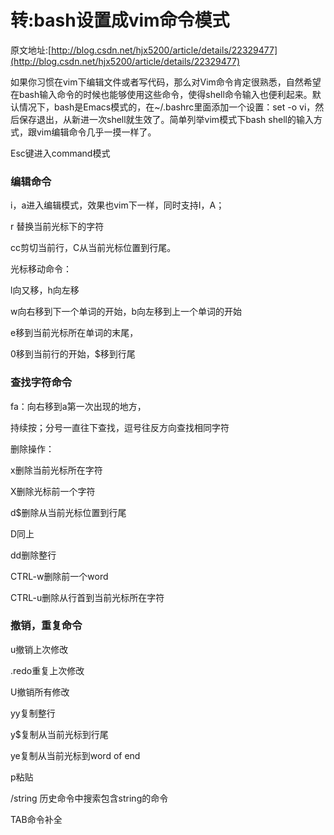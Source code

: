 # 转:bash设置成vim命令模式
原文地址:[http://blog.csdn.net/hjx5200/article/details/22329477](http://blog.csdn.net/hjx5200/article/details/22329477)



如果你习惯在vim下编辑文件或者写代码，那么对Vim命令肯定很熟悉，自然希望在bash输入命令的时候也能够使用这些命令，使得shell命令输入也便利起来。默认情况下，bash是Emacs模式的，在~/.bashrc里面添加一个设置：set -o vi，然后保存退出，从新进一次shell就生效了。简单列举vim模式下bash shell的输入方式，跟vim编辑命令几乎一摸一样了。

Esc键进入command模式

### 编辑命令

i，a进入编辑模式，效果也vim下一样，同时支持I，A；

r 替换当前光标下的字符

cc剪切当前行，C从当前光标位置到行尾。

光标移动命令：

l向又移，h向左移

w向右移到下一个单词的开始，b向左移到上一个单词的开始

e移到当前光标所在单词的末尾，

0移到当前行的开始，$移到行尾

### 查找字符命令

fa：向右移到a第一次出现的地方，

持续按；分号一直往下查找，逗号往反方向查找相同字符

删除操作：

x删除当前光标所在字符

X删除光标前一个字符

d$删除从当前光标位置到行尾

D同上

dd删除整行

CTRL-w删除前一个word

CTRL-u删除从行首到当前光标所在字符

###  撤销，重复命令

u撤销上次修改

.redo重复上次修改

U撤销所有修改

yy复制整行

y$复制从当前光标到行尾

ye复制从当前光标到word of end

p粘贴

/string 历史命令中搜索包含string的命令

TAB命令补全